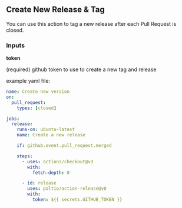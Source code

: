 ## Create New Release & Tag

You can use this action to tag a new release after each Pull Request is closed.

### Inputs

**token**

(required) github token to use to create a new tag and release

example yaml file:

```yaml
name: Create new version
on:
  pull_request:
    types: [closed]

jobs:
  release:
    runs-on: ubuntu-latest
    name: Create a new release

    if: github.event.pull_request.merged

    steps:
      - uses: actions/checkout@v3
        with:
          fetch-depth: 0

      - id: release
        uses: poltio/action-release@v0
        with:
          token: ${{ secrets.GITHUB_TOKEN }}
```
